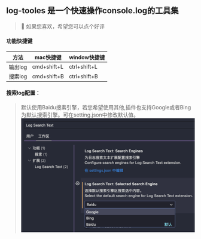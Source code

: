 ## log-tooles 是一个快速操作console.log的工具集

>🍭 如果您喜欢，希望您可以点个好评

#### 功能快捷键
| 方法 | mac快捷键 |window快捷键|
| --- | --------- |----------- |
| 输出log | cmd+shift+L | ctrl+shift+L|
| 搜索log | cmd+shift+B | ctrl+shift+B|



#### 搜索log配置： 
>默认使用Baidu搜素引擎，若您希望使用其他,插件也支持Google或者Bing为默认搜索引擎。可在setting.json中修改默认值。
![Alt text](./images/image.png)
